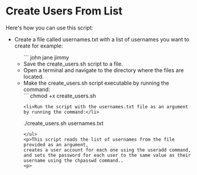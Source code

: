 # Create Users From List
Here's how you can use this script:

<ul>
<li>Create a file called usernames.txt with a list of usernames you want to create for example:</li>
<ul>
```
john
jane
jimmy

<li>Save the create_users.sh script to a file.</li>
<li>Open a terminal and navigate to the directory where the files are located.</li>
<li>Make the create_users.sh script executable by running the command:</li>
```
chmod +x create_users.sh

```
<li>Run the script with the usernames.txt file as an argument by running the command:</li>
```
./create_users.sh usernames.txt

```
</ul>
<p>This script reads the list of usernames from the file provided as an argument, 
creates a user account for each one using the useradd command, and sets the password for each user to the same value as their username using the chpasswd command..
<p>
